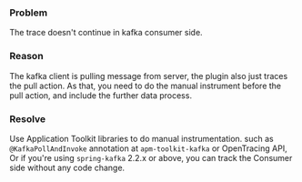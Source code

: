 ### Problem 
The trace doesn't continue in kafka consumer side.

### Reason
The kafka client is pulling message from server, the plugin also just traces the pull action. As that, you need to do the manual instrument before the pull action, and include the further data process.

### Resolve
Use Application Toolkit libraries to do manual instrumentation. such as `@KafkaPollAndInvoke` annotation at `apm-toolkit-kafka` or OpenTracing API, Or if you're using `spring-kafka` 2.2.x or above, you can track the Consumer side without any code change.

